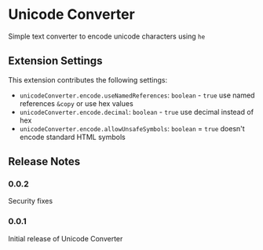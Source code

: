 # Unicode Converter

Simple text converter to encode unicode characters using `he`

## Extension Settings

This extension contributes the following settings:

- `unicodeConverter.encode.useNamedReferences`: `boolean` - `true` use named references `&copy` or use hex values
- `unicodeConverter.encode.decimal`: `boolean` - `true` use decimal instead of hex
- `unicodeConverter.encode.allowUnsafeSymbols`: `boolean` = `true` doesn't encode standard HTML symbols

## Release Notes

### 0.0.2

Security fixes

### 0.0.1

Initial release of Unicode Converter

